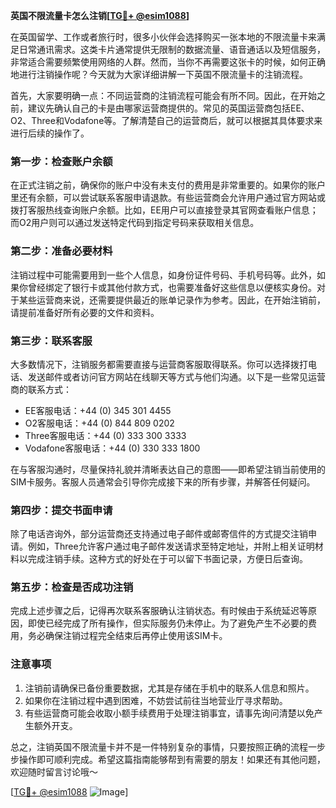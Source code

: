 **英国不限流量卡怎么注销[[TG💪+ @esim1088](https://t.me/s/esim1088)]**

在英国留学、工作或者旅行时，很多小伙伴会选择购买一张本地的不限流量卡来满足日常通讯需求。这类卡片通常提供无限制的数据流量、语音通话以及短信服务，非常适合需要频繁使用网络的人群。然而，当你不再需要这张卡的时候，如何正确地进行注销操作呢？今天就为大家详细讲解一下英国不限流量卡的注销流程。

首先，大家要明确一点：不同运营商的注销流程可能会有所不同。因此，在开始之前，建议先确认自己的卡是由哪家运营商提供的。常见的英国运营商包括EE、O2、Three和Vodafone等。了解清楚自己的运营商后，就可以根据其具体要求来进行后续的操作了。

### **第一步：检查账户余额**
在正式注销之前，确保你的账户中没有未支付的费用是非常重要的。如果你的账户里还有余额，可以尝试联系客服申请退款。有些运营商会允许用户通过官方网站或拨打客服热线查询账户余额。比如，EE用户可以直接登录其官网查看账户信息；而O2用户则可以通过发送特定代码到指定号码来获取相关信息。

### **第二步：准备必要材料**
注销过程中可能需要用到一些个人信息，如身份证件号码、手机号码等。此外，如果你曾经绑定了银行卡或其他付款方式，也需要准备好这些信息以便核实身份。对于某些运营商来说，还需要提供最近的账单记录作为参考。因此，在开始注销前，请提前准备好所有必要的文件和资料。

### **第三步：联系客服**
大多数情况下，注销服务都需要直接与运营商客服取得联系。你可以选择拨打电话、发送邮件或者访问官方网站在线聊天等方式与他们沟通。以下是一些常见运营商的联系方式：

- EE客服电话：+44 (0) 345 301 4455
- O2客服电话：+44 (0) 844 809 0202
- Three客服电话：+44 (0) 333 300 3333
- Vodafone客服电话：+44 (0) 330 333 1800

在与客服沟通时，尽量保持礼貌并清晰表达自己的意图——即希望注销当前使用的SIM卡服务。客服人员通常会引导你完成接下来的所有步骤，并解答任何疑问。

### **第四步：提交书面申请**
除了电话咨询外，部分运营商还支持通过电子邮件或邮寄信件的方式提交注销申请。例如，Three允许客户通过电子邮件发送请求至特定地址，并附上相关证明材料以完成注销手续。这种方式的好处在于可以留下书面记录，方便日后查询。

### **第五步：检查是否成功注销**
完成上述步骤之后，记得再次联系客服确认注销状态。有时候由于系统延迟等原因，即使已经完成了所有操作，但实际服务仍未停止。为了避免产生不必要的费用，务必确保注销过程完全结束后再停止使用该SIM卡。

### **注意事项**
1. 注销前请确保已备份重要数据，尤其是存储在手机中的联系人信息和照片。
2. 如果你在注销过程中遇到困难，不妨尝试前往当地营业厅寻求帮助。
3. 有些运营商可能会收取小额手续费用于处理注销事宜，请事先询问清楚以免产生额外开支。

总之，注销英国不限流量卡并不是一件特别复杂的事情，只要按照正确的流程一步步操作即可顺利完成。希望这篇指南能够帮到有需要的朋友！如果还有其他问题，欢迎随时留言讨论哦～

[[TG💪+ @esim1088](https://t.me/s/esim1088) ![Image](https://i.postimg.cc/4NQfJmqS/Snipaste-2025-05-13-00-14-12.png)]